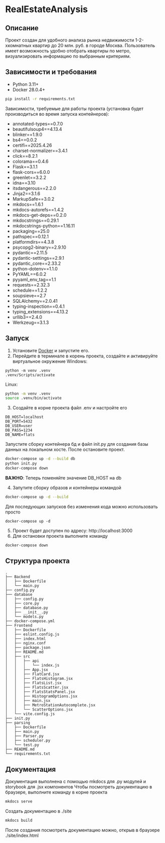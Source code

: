 # RealEstateAnalysis

## Описание

Проект создан для удобного анализа рынка недвижимости 1-2-хкомнатных квартир до 20 млн. руб. в городе Москва.
Пользователь имеет возможность удобно отобрать квартиры по метро, визуализировать информацию по выбранным критериям.

## Зависимости и требования
- Python 3.11+
- Docker 28.0.4+

```bash 
pip install -r requirements.txt
```
Зависимости, требуемые для работы проекта 
(установка будет производиться во время запуска контейнеров):
* annotated-types==0.7.0
* beautifulsoup4==4.13.4
* blinker==1.9.0
* bs4==0.0.2
* certifi==2025.4.26
* charset-normalizer==3.4.1
* click==8.2.1
* colorama==0.4.6
* Flask==3.1.1
* flask-cors==6.0.0
* greenlet==3.2.2
* idna==3.10
* itsdangerous==2.2.0
* Jinja2==3.1.6
* MarkupSafe==3.0.2
* mkdocs==1.6.1
* mkdocs-autorefs==1.4.2
* mkdocs-get-deps==0.2.0
* mkdocstrings==0.29.1
* mkdocstrings-python==1.16.11
* packaging==25.0
* pathspec==0.12.1
* platformdirs==4.3.8
* psycopg2-binary==2.9.10
* pydantic==2.11.5
* pydantic-settings==2.9.1
* pydantic_core==2.33.2
* python-dotenv==1.1.0
* PyYAML==6.0.2
* pyyaml_env_tag==1.1
* requests==2.32.3
* schedule==1.2.2
* soupsieve==2.7
* SQLAlchemy==2.0.41
* typing-inspection==0.4.1
* typing_extensions==4.13.2
* urllib3==2.4.0
* Werkzeug==3.1.3

## Запуск

1. Установите [Docker](https://docs.docker.com/get-started/get-docker/) и запустите его.
2. Перейдите в терминале в корень проекта, создайте и активируйте виртуальное окружение
Windows:
```commandline
python -m venv .venv
.venv/Scripts/activate
```
Linux:
```bash
python -m venv .venv
source .venv/bin/activate
```
3. Создайте в корне проекта файл .env и настройте его
```.env
DB_HOST=localhost
DB_PORT=5432
DB_USER=user
DB_PASS=1234
DB_NAME=flats
```
Запустите сборку контейнера бд и файл init.py для создания базы данных на локальном хосте. После остановите проект.
```bash
docker-compose up -d --build db
python init.py
docker-compose down
```
**ВАЖНО**: Теперь поменяйте значение DB_HOST на db

4. Запутите сборку образов и контейнеры командой
```bash
docker-compose up -d --build
```
Для последующих запусков без изменения кода можно использовать просто
```commandline
docker-compose up -d
```
5. Проект будет доступен по адресу: http://localhost:3000
6. Для остановки проекта выполните команду
```bash
docker-compose down
```
## Структура проекта
```commandline
.
├── Backend
│   ├── Dockerfile
│   └── main.py
├── config.py
├── database
│   ├── config.py
│   ├── core.py
│   ├── database.py
│   ├── __init__.py
│   └── models.py
├── docker-compose.yml
├── Frontend
│   ├── Dockerfile
│   ├── eslint.config.js
│   ├── index.html
│   ├── nginx.conf
│   ├── package.json
│   ├── README.md
│   ├── src
│   │   ├── api
│   │   │   └── index.js
│   │   ├── App.jsx
│   │   ├── FlatCard.jsx
│   │   ├── FlatsHistogram.jsx
│   │   ├── FlatsList.jsx
│   │   ├── FlatsScatter.jsx
│   │   ├── FlatsStatsPanel.jsx
│   │   ├── HistogramOptions.jsx
│   │   ├── main.jsx
│   │   ├── MetroStationAutocomplete.jsx
│   │   └── ScatterOptions.jsx
│   └── vite.config.js
├── init.py
├── parsing
│   ├── Dockerfile
│   ├── main.py
│   ├── Parser.py
│   ├── scheduler.py
│   └── test.py
├── README.md
└── requirements.txt
```

## Документация

Документация выполнена с помощью mkdocs для .py модулей и storybook для .jsx компонентов
Чтобы посмотреть документацию в браузере, выполните команду в корне проекта
```bash
mkdocs serve
```
Создать документацию в ./site
```bash
mkdocs build
```
После создания посмотреть документацию можно, открыв в браузере ./site/index.html
